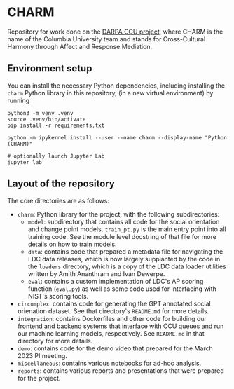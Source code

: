 # CHARM
Repository for work done on the [DARPA CCU project](https://www.darpa.mil/news-events/2021-05-03a), where CHARM is the name of the Columbia University team and stands for Cross-Cultural Harmony through Affect and Response Mediation.

## Environment setup
You can install the necessary Python dependencies, including installing the `charm` Python library in this repository, (in a new virtual environment) by running
```
python3 -m venv .venv
source .venv/bin/activate
pip install -r requirements.txt

python -m ipykernel install --user --name charm --display-name "Python (CHARM)"

# optionally launch Jupyter Lab
jupyter lab
```

## Layout of the repository
The core directories are as follows:
- `charm`: Python library for the project, with the following subdirectories:
    - `model`: subdirectory that contains all code for the social orientation and change point models. `train_pt.py` is the main entry point into all training code. See the module level docstring of that file for more details on how to train models.
    - `data`: contains code that prepared a metadata file for navigating the LDC data releases, which is now largely supplanted by the code in the `loaders` directory, which is a copy of the LDC data loader utilities written by Amith Ananthram and Ivan Dewerpe.
    - `eval`: contains a custom implementation of LDC's AP scoring function (`eval.py`) as well as some code used for interfacing with NIST's scoring tools.
- `circumplex`: contains code for generating the GPT annotated social orienation dataset. See that directory's `README.md` for more details.
- `integration`: contains Dockerfiles and other code for building our frontend and backend systems that interface with CCU queues and run our machine learning models, respectively. See `README.md` in that directory for more details.
- `demo`: contains code for the demo video that prepared for the March 2023 PI meeting.
- `miscellaneous`: contains various notebooks for ad-hoc analysis.
- `reports`: contains various reports and presentations that were prepared for the project.